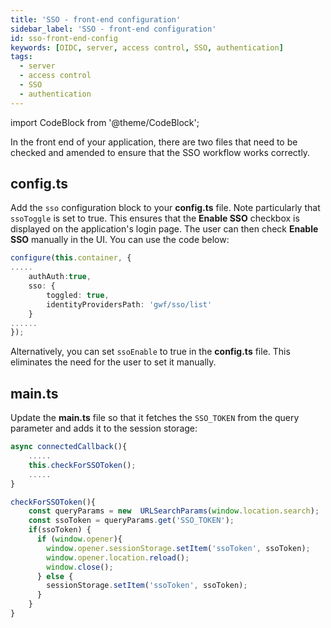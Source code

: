 ```yaml
---
title: 'SSO - front-end configuration'
sidebar_label: 'SSO - front-end configuration'
id: sso-front-end-config
keywords: [OIDC, server, access control, SSO, authentication]
tags:
  - server
  - access control
  - SSO
  - authentication
---
```



import CodeBlock from '@theme/CodeBlock';


In the front end of your application, there are two files that need to be checked and amended to ensure that the SSO workflow works correctly.

## config.ts
Add the `sso` configuration block to your **config.ts** file. Note particularly that `ssoToggle` is set to true. This ensures that the **Enable SSO** checkbox is displayed on the application's login page. The user can then check **Enable SSO** manually in the UI. You can use the code below:

```typescript
configure(this.container, {
.....
	authAuth:true,
	sso: {
		toggled: true,
		identityProvidersPath: 'gwf/sso/list'
	}
......
});
```
Alternatively, you can set `ssoEnable` to true in the **config.ts** file. This eliminates the need for the user to set it manually.

## main.ts
Update the **main.ts** file so that it fetches the `SSO_TOKEN` from the query parameter and adds it to the session storage:

```typescript
async connectedCallback(){
	.....
	this.checkForSSOToken();
	.....
}

checkForSSOToken(){
	const queryParams = new  URLSearchParams(window.location.search);
    const ssoToken = queryParams.get('SSO_TOKEN');
    if(ssoToken) {
      if (window.opener){
        window.opener.sessionStorage.setItem('ssoToken', ssoToken);
        window.opener.location.reload();
        window.close();
      } else {
        sessionStorage.setItem('ssoToken', ssoToken);
      }
    }
}
```
